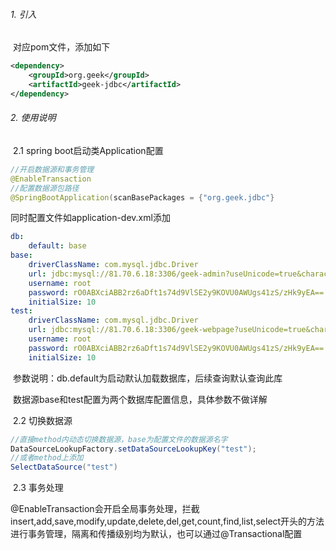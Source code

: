###### 1. 引入

​	对应pom文件，添加如下

```xml
<dependency>
  	<groupId>org.geek</groupId>
  	<artifactId>geek-jdbc</artifactId>
</dependency>
```

###### 2. 使用说明

​	2.1 spring boot启动类Application配置

```java
//开启数据源和事务管理
@EnableTransaction
//配置数据源包路径
@SpringBootApplication(scanBasePackages = {"org.geek.jdbc"}
```

同时配置文件如application-dev.xml添加

```yaml
db:
    default: base
base:
    driverClassName: com.mysql.jdbc.Driver
    url: jdbc:mysql://81.70.6.18:3306/geek-admin?useUnicode=true&characterEncoding=UTF-8&useSSL=false&serverTimezone=UTC&allowPublicKeyRetrieval=true
    username: root
    password: rO0ABXciABB2rz6aDft1s74d9VlSE2y9KOVU0AWUgs41zS/zHk9yEA==
    initialSize: 10
test:
    driverClassName: com.mysql.jdbc.Driver
    url: jdbc:mysql://81.70.6.18:3306/geek-webpage?useUnicode=true&characterEncoding=UTF-8&useSSL=false&serverTimezone=UTC&allowPublicKeyRetrieval=true
    username: root
    password: rO0ABXciABB2rz6aDft1s74d9VlSE2y9KOVU0AWUgs41zS/zHk9yEA==
    initialSize: 10
```

​	参数说明：db.default为启动默认加载数据库，后续查询默认查询此库

​						数据源base和test配置为两个数据库配置信息，具体参数不做详解

​	2.2 切换数据源

```java
//直接method内动态切换数据源，base为配置文件的数据源名字
DataSourceLookupFactory.setDataSourceLookupKey("test");
//或者method上添加
SelectDataSource("test")
```

​	2.3 事务处理

​		@EnableTransaction会开启全局事务处理，拦截insert,add,save,modify,update,delete,del,get,count,find,list,select开头的方法进行事务管理，隔离和传播级别均为默认，也可以通过@Transactional配置

